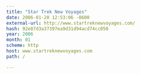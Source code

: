 ```yaml
---
title: "Star Trek New Voyages"
date: 2006-01-20 12:53:06 -0600
external-url: http://www.startreknewvoyages.com/
hash: 92e87d3a37397ea9d31d94acd74cc050
year: 2006
month: 01
scheme: http
host: www.startreknewvoyages.com
path: /

---
```



